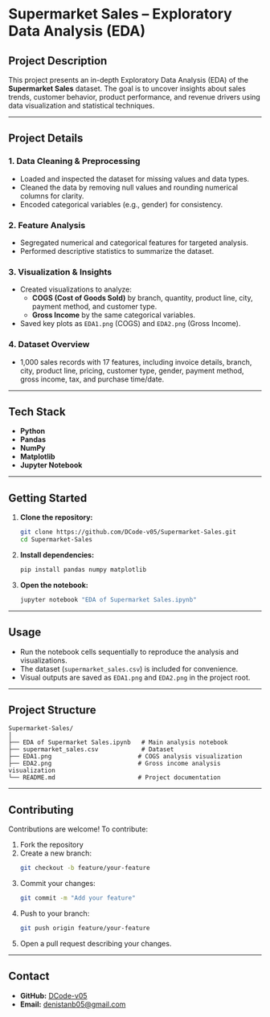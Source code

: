 # Supermarket Sales – Exploratory Data Analysis (EDA)

## Project Description
This project presents an in-depth Exploratory Data Analysis (EDA) of the **Supermarket Sales** dataset. The goal is to uncover insights about sales trends, customer behavior, product performance, and revenue drivers using data visualization and statistical techniques.

---

## Project Details

### 1. Data Cleaning & Preprocessing
- Loaded and inspected the dataset for missing values and data types.
- Cleaned the data by removing null values and rounding numerical columns for clarity.
- Encoded categorical variables (e.g., gender) for consistency.

### 2. Feature Analysis
- Segregated numerical and categorical features for targeted analysis.
- Performed descriptive statistics to summarize the dataset.

### 3. Visualization & Insights
- Created visualizations to analyze:
  - **COGS (Cost of Goods Sold)** by branch, quantity, product line, city, payment method, and customer type.
  - **Gross Income** by the same categorical variables.
- Saved key plots as `EDA1.png` (COGS) and `EDA2.png` (Gross Income).

### 4. Dataset Overview
- 1,000 sales records with 17 features, including invoice details, branch, city, product line, pricing, customer type, gender, payment method, gross income, tax, and purchase time/date.

---

## Tech Stack
- **Python**
- **Pandas**
- **NumPy**
- **Matplotlib**
- **Jupyter Notebook**

---

## Getting Started

1. **Clone the repository:**
   ```bash
   git clone https://github.com/DCode-v05/Supermarket-Sales.git
   cd Supermarket-Sales
   ```
2. **Install dependencies:**
   ```bash
   pip install pandas numpy matplotlib
   ```
3. **Open the notebook:**
   ```bash
   jupyter notebook "EDA of Supermarket Sales.ipynb"
   ```

---

## Usage
- Run the notebook cells sequentially to reproduce the analysis and visualizations.
- The dataset (`supermarket_sales.csv`) is included for convenience.
- Visual outputs are saved as `EDA1.png` and `EDA2.png` in the project root.

---

## Project Structure
```
Supermarket-Sales/
│
├── EDA of Supermarket Sales.ipynb   # Main analysis notebook
├── supermarket_sales.csv            # Dataset
├── EDA1.png                        # COGS analysis visualization
├── EDA2.png                        # Gross income analysis visualization
└── README.md                       # Project documentation
```

---

## Contributing

Contributions are welcome! To contribute:
1. Fork the repository
2. Create a new branch:
   ```bash
   git checkout -b feature/your-feature
   ```
3. Commit your changes:
   ```bash
   git commit -m "Add your feature"
   ```
4. Push to your branch:
   ```bash
   git push origin feature/your-feature
   ```
5. Open a pull request describing your changes.

---

## Contact
- **GitHub:** [DCode-v05](https://github.com/DCode-v05)
- **Email:** denistanb05@gmail.com
